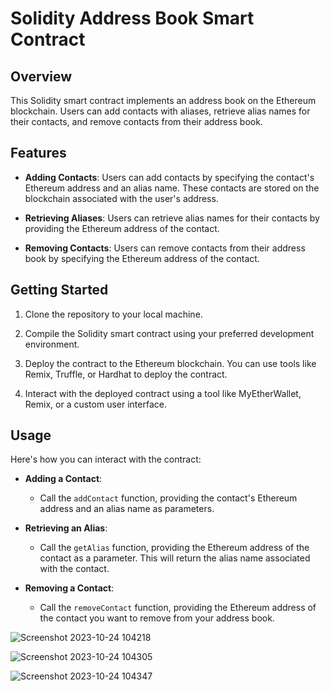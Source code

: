 # Solidity Address Book Smart Contract

## Overview

This Solidity smart contract implements an address book on the Ethereum blockchain. Users can add contacts with aliases, retrieve alias names for their contacts, and remove contacts from their address book.

## Features

- **Adding Contacts**: Users can add contacts by specifying the contact's Ethereum address and an alias name. These contacts are stored on the blockchain associated with the user's address.

- **Retrieving Aliases**: Users can retrieve alias names for their contacts by providing the Ethereum address of the contact.

- **Removing Contacts**: Users can remove contacts from their address book by specifying the Ethereum address of the contact.

## Getting Started

1. Clone the repository to your local machine.

2. Compile the Solidity smart contract using your preferred development environment.

3. Deploy the contract to the Ethereum blockchain. You can use tools like Remix, Truffle, or Hardhat to deploy the contract.

4. Interact with the deployed contract using a tool like MyEtherWallet, Remix, or a custom user interface.

## Usage

Here's how you can interact with the contract:

- **Adding a Contact**:
  - Call the `addContact` function, providing the contact's Ethereum address and an alias name as parameters.

- **Retrieving an Alias**:
  - Call the `getAlias` function, providing the Ethereum address of the contact as a parameter. This will return the alias name associated with the contact.

- **Removing a Contact**:
  - Call the `removeContact` function, providing the Ethereum address of the contact you want to remove from your address book.


![Screenshot 2023-10-24 104218](https://github.com/Areeba000/contract-Practice/assets/140241495/150bf1c3-5998-4129-a6e2-8a9d9a3513b6)


![Screenshot 2023-10-24 104305](https://github.com/Areeba000/contract-Practice/assets/140241495/094c77a9-dcf5-407b-b232-471a4aadb84d)


![Screenshot 2023-10-24 104347](https://github.com/Areeba000/contract-Practice/assets/140241495/4935db05-6d05-4cf8-bfff-9ad33077e5cd)


